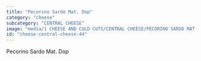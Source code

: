 ```yaml
---
title: "Pecorino Sardo Mat. Dop"
category: "cheese"
subcategory: "CENTRAL CHEESE"
image: "media/1 CHEESE AND COLD CUTS/CENTRAL CHEESE/PECORINO SARDO MAT. DOP.jpg"
id: "cheese-central-cheese-44"
---
```


Pecorino Sardo Mat. Dop
